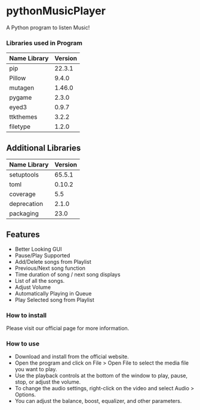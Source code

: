 # pythonMusicPlayer
A Python program to listen Music!

### Libraries used in Program
| **Name Library** | Version |
|------------------|---------|
| pip              | 22.3.1  |
| Pillow           | 9.4.0   |
| mutagen          | 1.46.0  |
| pygame           | 2.3.0   |
| eyed3            | 0.9.7   |
| ttkthemes        | 3.2.2   |
| filetype         | 1.2.0   |

## Additional Libraries
| **Name Library** | Version |
|------------------|---------|
| setuptools       | 65.5.1  |
| toml             | 0.10.2  |
| coverage         | 5.5     |
| deprecation      | 2.1.0   |
| packaging        | 23.0    |

## Features

- Better Looking GUI
- Pause/Play Supported
- Add/Delete songs from Playlist
- Previous/Next song function
- Time duration of song / next song displays
- List of all the songs.
- Adjust Volume
- Automatically Playing in Queue
- Play Selected song from Playlist

### How to install
Please visit our official page for more information.

### How to use

- Download and install from the official website.
- Open the program and click on File > Open File to select the media file you want to play.
- Use the playback controls at the bottom of the window to play, pause, stop, or adjust the volume.
- To change the audio settings, right-click on the video and select Audio > Options. 
- You can adjust the balance, boost, equalizer, and other parameters.